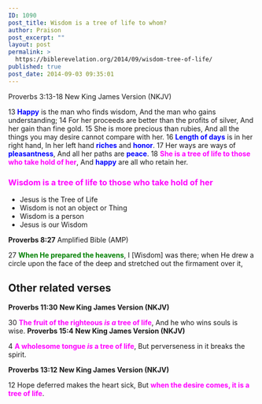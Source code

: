```yaml
---
ID: 1090
post_title: Wisdom is a tree of life to whom?
author: Praison
post_excerpt: ""
layout: post
permalink: >
  https://biblerevelation.org/2014/09/wisdom-tree-of-life/
published: true
post_date: 2014-09-03 09:35:01
---
```

Proverbs 3:13-18
New King James Version (NKJV)

13 <span style="color: #0000ff;"><strong>Happy</strong> </span>is the man who finds wisdom,
And the man who gains understanding;
14 For her proceeds are better than the profits of silver,
And her gain than fine gold.
15 She is more precious than rubies,
And all the things you may desire cannot compare with her.
16 <span style="color: #0000ff;"><strong>Length of days</strong></span> is in her right hand,
In her left hand <span style="color: #0000ff;"><strong>riches</strong> </span>and <span style="color: #0000ff;"><strong>honor</strong></span>.
17 Her ways are ways of <span style="color: #0000ff;"><strong>pleasantness</strong></span>,
And all her paths are <span style="color: #0000ff;"><strong>peace</strong></span>.
18 <span style="color: #ff00ff;"><strong>She is a tree of life to those who take hold of her</strong></span>,
And <span style="color: #0000ff;"><strong>happy</strong> </span>are all who retain her.
<h3><span style="font-weight: bold; color: #ff00ff;">Wisdom is a tree of life to those who take hold of her</span></h3>
<ul>
	<li>Jesus is the Tree of Life</li>
	<li>Wisdom is not an object or Thing</li>
	<li>Wisdom is a person</li>
	<li>Jesus is our Wisdom</li>
</ul>
<strong>Proverbs 8:27</strong>
Amplified Bible (AMP)

27 <span style="color: #008000;"><strong>When He prepared the heavens</strong></span>, I [Wisdom] was there; when He drew a circle upon the face of the deep and stretched out the firmament over it,
<h2>Other related verses</h2>
<strong>Proverbs 11:30</strong>
<strong>New King James Version (NKJV)</strong>

30 <span style="color: #ff00ff;"><strong>The fruit of the righteous<em> is a</em> tree of life</strong></span>,
And he who wins souls is wise.
<strong>Proverbs 15:4</strong>
<strong> New King James Version (NKJV)</strong>

4 <strong><span style="color: #ff00ff;">A wholesome tongue <em>is</em> a tree of life</span></strong>,
But perverseness in it breaks the spirit.

<strong>Proverbs 13:12</strong>
<strong> New King James Version (NKJV)</strong>

12 Hope deferred makes the heart sick,
But <span style="color: #ff00ff;"><strong>when the desire comes, it is a tree of life</strong></span>.